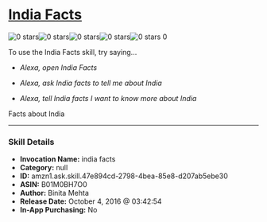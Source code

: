 # [India Facts](http://alexa.amazon.com/#skills/amzn1.ask.skill.47e894cd-2798-4bea-85e8-d207ab5ebe30)
![0 stars](../../images/ic_star_border_black_18dp_1x.png)![0 stars](../../images/ic_star_border_black_18dp_1x.png)![0 stars](../../images/ic_star_border_black_18dp_1x.png)![0 stars](../../images/ic_star_border_black_18dp_1x.png)![0 stars](../../images/ic_star_border_black_18dp_1x.png) 0

To use the India Facts skill, try saying...

* *Alexa, open India Facts*

* *Alexa, ask India facts to tell me about India*

* *Alexa, tell India facts I want to know more about India*

Facts about India

***

### Skill Details

* **Invocation Name:** india facts
* **Category:** null
* **ID:** amzn1.ask.skill.47e894cd-2798-4bea-85e8-d207ab5ebe30
* **ASIN:** B01M0BH7O0
* **Author:** Binita Mehta
* **Release Date:** October 4, 2016 @ 03:42:54
* **In-App Purchasing:** No
